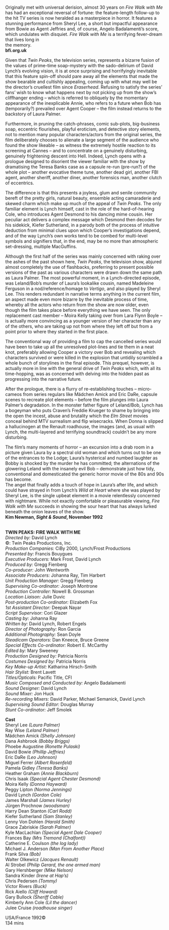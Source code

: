 

Originally met with universal derision, almost 30 years on _Fire Walk with Me_ has had an exceptional reversal of fortune: the feature-length follow-up to the hit TV series is now heralded as a masterpiece in horror. It features a stunning performance from Sheryl Lee, a short but impactful appearance from Bowie as Agent Jeffries and, of course, Angelo Badalamenti’s score, which undulates with disquiet. _Fire Walk with Me_ is a terrifying fever-dream that lives long in  
the memory.  
**bfi.org.uk**

Given that _Twin Peaks_, the television series, represents a bizarre fusion of the values of prime-time soap-mystery with the sado-delirium of David Lynch’s evolving vision, it is at once surprising and horrifyingly inevitable that this feature spin-off should pare away all the elements that made the show bearable and cultishly appealing, coming up with what may well be the director’s cruellest film since _Eraserhead_. Refusing to satisfy the series’ fans’ wish to know what happens next by not picking up from the show’s cliffhanger ending – which is referred to obliquely by the momentary appearance of the inexplicable Annie, who refers to a future when Bob has (temporarily?) prevailed over Agent Cooper – the film instead returns to the backstory of Laura Palmer.

Furthermore, in pruning the catch-phrases, comic sub-plots, big-business soap, eccentric flourishes, playful eroticism, and detective story elements, not to mention many popular characters/actors from the original series, the film deliberately chooses to alienate a large segment of the audience who found the show likeable – as witness the extremely hostile reaction to its screening at Cannes – and to concentrate on a genuinely disturbing, genuinely frightening descent into Hell. Indeed, Lynch opens with a prologue designed to disorient the viewer familiar with the show by dramatising the Teresa Banks case as a capsule re-run (pre-run?) of the whole plot – another evocative theme tune, another dead girl, another FBI agent, another sheriff, another diner, another forensics man, another clutch of eccentrics.

The difference is that this presents a joyless, glum and senile community bereft of the pretty girls, natural beauty, ensemble acting camaraderie and skewed charm which make up much of the appeal of _Twin Peaks_. The only familiar element is Lynch himself, cast in the role of the hard-of-hearing Cole, who introduces Agent Desmond to his dancing mime cousin. Her peculiar act delivers a complex message which Desmond then decodes for his sidekick, Kiefer Sutherland, in a parody both of the process of intuitive deduction from minimal clues upon which Cooper’s investigations depend, and of the way Lynch’s own works tend to be combed for multi-level symbols and signifiers that, in the end, may be no more than atmospheric set-dressing, multiple MacGuffins.

Although the first half of the series was mainly concerned with raking over the ashes of the past shown here, _Twin Peaks_, the television show, abjured almost completely the use of flashbacks, preferring to present possible versions of the past as various characters were drawn down the same path as Laura Palmer. The most powerful moment, in a Lynch-directed episode, was Leland/Bob’s murder of Laura’s lookalike cousin, named Madeleine Ferguson in a nod/reference/homage to _Vertigo_, and also played by Sheryl Lee. This renders redundant in narrative terms anything in the current film, an aspect made even more bizarre by the inevitable process of time, whereby all the actors who return from the show are now older, even though the film takes place before everything we have seen. The only replacement cast member – Moira Kelly taking over from Lara Flynn Boyle – is actually more convincing as a younger version of her character than any of the others, who are taking up not from where they left off but from a point prior to where they started in the first place.

The conventional way of providing a film to cap the cancelled series would have been to take up all the unresolved plot-lines and tie them in a neat knot, preferably allowing Cooper a victory over Bob and revealing which characters survived or were killed in the explosion that untidily scrambled a whole bunch of storylines in the final episode. This prequel, however, is actually more in line with the general drive of _Twin Peaks_ which, with all its time-hopping, was as concerned with delving into the hidden past as progressing into the narrative future.

After the prologue, there is a flurry of re-establishing touches – micro-cameos from series regulars like Mädchen Amick and Eric DaRe, capsule scenes to recreate plot elements – before the film plunges into Laura Palmer’s degradation. In the monster father figure of Leland/Bob, Lynch has a bogeyman who puts Craven’s Freddie Krueger to shame by bringing into the open the incest, abuse and brutality which the _Elm Street_ movies conceal behind MTV surrealism and flip wisecracks. When Donna is slipped a hallucinogen at the Renault roadhouse, the images (and, as usual with Lynch, the multi-layered and terrifying soundtrack) couldn’t be any more disturbing.

The film’s many moments of horror – an excursion into a drab room in a picture given Laura by a spectral old woman and which turns out to be one of the entrances to the Lodge; Laura’s hysterical and numbed laughter as Bobby is shocked by the murder he has committed; the alternations of the glowering Leland with the insanely evil Bob – demonstrate just how tidy, conventional and domesticated the generic horror movie of the 80s and 90s has become.  
The angel that finally adds a touch of hope in Laura’s after life, and which could have strayed in from Lynch’s _Wild at Heart_ where she was played by Sheryl Lee, is the single upbeat element in a movie relentlessly concerned with nightmare. While not exactly comfortable or pleasurable viewing, _Fire Walk with Me_ succeeds in showing the sour heart that has always lurked beneath the onion leaves of the show.  
**Kim Newman, _Sight & Sound_, November 1992**
<br><br>

**TWIN PEAKS: FIRE WALK WITH ME**<br>
_Directed by:_ David Lynch<br>
©: Twin Peaks Productions, Inc.<br>
_Production Companies:_ CiBy 2000, Lynch/Frost Productions<br>
_Presented by:_ Francis Bouygues<br>
_Executive Producers:_ Mark Frost, David Lynch<br>
_Produced by:_ Gregg Fienberg<br>
_Co-producer:_ John Wentworth<br>
_Associate Producers:_ Johanna Ray, Tim Harbert<br>
_Unit Production Manager:_ Gregg Fienberg<br>
_Supervising Co-ordinator:_ Joseph Montrone<br>
_Production Controller:_ Nowell B. Grossman<br>
_Location Liaison:_ Julie Duvic<br>
_Post-production Co-ordinator:_ Elizabeth Fox<br>
_1st Assistant Director:_ Deepak Nayar<br>
_Script Supervisor:_ Cori Glazer<br>
_Casting by:_ Johanna Ray<br>
_Written by:_ David Lynch, Robert Engels<br>
_Director of Photography:_ Ron Garcia<br>
_Additional Photography:_ Sean Doyle<br>
_Steadicam Operators:_ Dan Kneece, Bruce Greene<br>
_Special Effects Co-ordinator:_ Robert E. McCarthy<br>
_Edited by:_ Mary Sweeney<br>
_Production Designed by:_ Patricia Norris<br>
_Costumes Designed by:_ Patricia Norris<br>
_Key Make-up Artist:_ Katharina Hirsch-Smith<br>
_Hair Stylist:_ Brent Lavett<br>
_Titles/Opticals:_ Pacific Title, CFI<br>
_Music Composed and Conducted by:_ Angelo Badalamenti<br>
_Sound Designer:_ David Lynch<br>
_Sound Mixer:_ Jon Huck<br>
_Re-recording Mixers:_ David Parker, Michael Semanick, David Lynch<br>
_Supervising Sound Editor:_ Douglas Murray<br>
_Stunt Co-ordinator:_ Jeff Smolek<br>

**Cast**<br>
Sheryl Lee _(Laura Palmer)_<br>
Ray Wise _(Leland Palmer)_<br>
Mädchen Amick _(Shelly Johnson)_<br>
Dana Ashbrook _(Bobby Briggs)_<br>
Phoebe Augustine _(Ronette Pulaski)_<br>
David Bowie _(Phillip Jeffries)_<br>
Eric DaRe _(Leo Johnson)_<br>
Miguel Ferrer _(Albert Rosenfeld)_<br>
Pamela Gidley _(Teresa Banks)_<br>
Heather Graham _(Annie Blackburn)_<br>
Chris Isaak _(Special Agent Chester Desmond)_<br>
Moira Kelly _(Donna Hayward)_<br>
Peggy Lipton _(Norma Jennings)_<br>
David Lynch _(Gordon Cole)_<br>
James Marshall _(James Hurley)_<br>
Jürgen Prochnow _(woodsman)_<br>
Harry Dean Stanton _(Carl Rodd)_<br>
Kiefer Sutherland _(Sam Stanley)_<br>
Lenny Von Dohlen _(Harold Smith)_<br>
Grace Zabriskie _(Sarah Palmer)_<br>
Kyle MacLachlan _(Special Agent Dale Cooper)_<br>
Frances Bay _(Mrs Tremond (Chalfont))_<br>
Catherine E. Coulson _(the log lady)_<br>
Michael J. Anderson _(Man From Another Place)_<br>
Frank Silva _(Bob)_<br>
Walter Olkewicz _(Jacques Renault)_<br>
Al Strobel _(Philip Gerard, the one armed man)_<br>
Gary Hershberger _(Mike Nelson)_<br>
Sandra Kinder _(Irene at Hap’s)_<br>
Chris Pedersen _(Tommy)_<br>
Victor Rivers _(Buck)_<br>
Rick Aiello _(Cliff Howard)_<br>
Gary Bullock _(Sheriff Cable)_<br>
Kimberly Ann Cole _(Lil the dancer)_<br>
Julee Cruise _(roadhouse singer)_<br>

USA/France 1992©<br>
134 mins
<br><br>
<!--stackedit_data:
eyJoaXN0b3J5IjpbLTEzNTQ5MDY0MDJdfQ==
-->